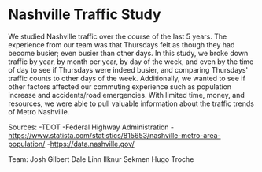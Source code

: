 # Nashville Traffic Study

We studied Nashville traffic over the course of the last 5 years. The experience from our team was that Thursdays felt as though they had become busier; even busier than other days. In this study, we broke down traffic by year, by month per year, by day of the week, and even by the time of day to see if Thursdays were indeed busier, and comparing Thursdays' traffic counts to other days of the week. Additionally, we wanted to see if other factors affected our commuting experience such as population increase and accidents/road emergencies. With limited time, money, and resources, we were able to pull valuable information about the traffic trends of Metro Nashville.

Sources: 
-TDOT
-Federal Highway Administration 
-https://www.statista.com/statistics/815653/nashville-metro-area-population/
-https://data.nashville.gov/

Team: 
Josh Gilbert
Dale Linn
Ilknur Sekmen
Hugo Troche

